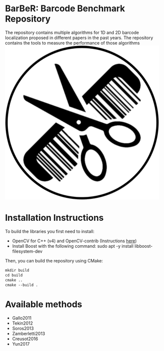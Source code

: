 # BarBeR: Barcode Benchmark Repository
The repository contains multiple algorithms for 1D and 2D barcode localization proposed in different papers in the past years. The repository contains the tools to measure the performance of those algorithms
![Barber Logo](./logo.png?raw=true)
# Installation Instructions
To build the libraries you first need to install:
- OpenCV for C++ (v4) and OpenCV-contrib (Instructions [here](https://docs.opencv.org/4.x/d7/d9f/tutorial_linux_install.html)) 
- Install Boost with the following command: sudo apt -y install libboost-filesystem-dev

Then, you can build the repository using CMake:
```
mkdir build
cd build
cmake ..
cmake --build .
```

# Available methods
* Gallo2011
* Tekin2012
* Soros2013
* Zamberletti2013
* Creusot2016
* Yun2017
